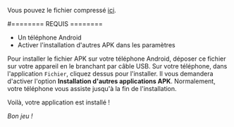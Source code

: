 Vous pouvez le fichier compressé <a href="https://www.servgbc.fr/download/JeuDeBatonnets.zip">ici</a>.


#======== REQUIS ========
- Un téléphone Android
- Activer l'installation d'autres APK dans les paramètres


Pour installer le fichier APK sur votre téléphone Android, déposer ce fichier sur votre appareil en le branchant par câble USB.
Sur votre téléphone, dans l'application `Fichier`, cliquez dessus pour l'installer. Il vous demandera d'activer l'option **Installation d'autres applications APK**.
Normalement, votre téléphone vous assiste jusqu'à la fin de l'installation.

Voilà, votre application est installé !

*Bon jeu !*
